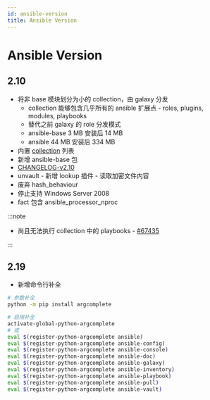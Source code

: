 ```yaml
---
id: ansible-version
title: Ansible Version
---
```


# Ansible Version

## 2.10
* 将非 base 模块划分为小的 collection，由 galaxy 分发
  * collection 能够包含几乎所有的 ansible 扩展点 - roles, plugins, modules, playbooks
  * 替代之前 galaxy 的 role 分发模式
  * ansible-base 3 MB 安装后 14 MB
  * ansible 44 MB 安装后 334 MB
* 内置 [collection](https://docs.ansible.com/ansible/2.10/collections/index.html) 列表
* 新增 ansible-base 包
* [CHANGELOG-v2.10](https://github.com/ansible/ansible/blob/stable-2.10/changelogs/CHANGELOG-v2.10.rst)
* unvault - 新增 lookup 插件 - 读取加密文件内容
* 废弃 hash_behaviour
* 停止支持 Windows Server 2008
* fact 包含 ansible_processor_nproc

:::note

* 尚且无法执行 collection 中的 playbooks - [#67435](https://github.com/ansible/ansible/pull/67435)

:::

## 2.19
* 新增命令行补全

```bash
# 参数补全
python -m pip install argcomplete

# 启用补全
activate-global-python-argcomplete
# 或
eval $(register-python-argcomplete ansible)
eval $(register-python-argcomplete ansible-config)
eval $(register-python-argcomplete ansible-console)
eval $(register-python-argcomplete ansible-doc)
eval $(register-python-argcomplete ansible-galaxy)
eval $(register-python-argcomplete ansible-inventory)
eval $(register-python-argcomplete ansible-playbook)
eval $(register-python-argcomplete ansible-pull)
eval $(register-python-argcomplete ansible-vault)
```
